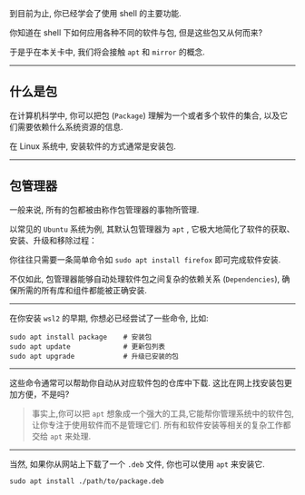 到目前为止, 你已经学会了使用 shell 的主要功能.

你知道在 shell 下如何应用各种不同的软件与包, 但是这些包又从何而来?

于是乎在本关卡中, 我们将会接触 `apt` 和 `mirror` 的概念.

---

## 什么是包

在计算机科学中, 你可以把包 (`Package`) 理解为一个或者多个软件的集合, 以及它们需要依赖什么系统资源的信息.

在 Linux 系统中, 安装软件的方式通常是安装包.

---

## 包管理器

一般来说, 所有的包都被由称作包管理器的事物所管理.

以常见的 `Ubuntu` 系统为例, 其默认包管理器为 `apt` , 它极大地简化了软件的获取、安装、升级和移除过程：

你往往只需要一条简单命令如 `sudo apt install firefox` 即可完成软件安装.

不仅如此, 包管理器能够自动处理软件包之间复杂的依赖关系 (`Dependencies`), 确保所需的所有库和组件都能被正确安装.

---

在你安装 `wsl2` 的早期, 你想必已经尝试了一些命令, 比如:

```
sudo apt install package    # 安装包
sudo apt update             # 更新包列表
sudo apt upgrade            # 升级已安装的包
```

---

这些命令通常可以帮助你自动从对应软件包的仓库中下载. 这比在网上找安装包更加方便，不是吗?

> 事实上,你可以把 `apt` 想象成一个强大的工具,它能帮你管理系统中的软件包,让你专注于使用软件而不是管理它们. 所有和软件安装等相关的复杂工作都交给 `apt` 来处理.

---

当然, 如果你从网站上下载了一个 `.deb` 文件, 你也可以使用 `apt` 来安装它.

```
sudo apt install ./path/to/package.deb
```
